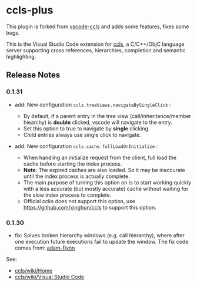 # ccls-plus

This plugin is forked from [vscode-ccls](https://github.com/MaskRay/vscode-ccls) and adds some features, fixes some bugs.

This is the Visual Studio Code extension for [ccls](https://github.com/MaskRay/ccls),
 a C/C++/ObjC language server supporting cross references, hierarchies, completion and semantic highlighting.


## Release Notes

### 0.1.31
* add: New configuration `ccls.treeViews.navigateBySingleClick` :
    * By default, if a parent entry in the tree view (call/inheritance/member hiearchy) is **double** clicked, vscode will navigate to the entry. 
    * Set this option to true to navigate by **single** clicking.
    * Child entries always use single click to navigate.

* add: New configuration `ccls.cache.fullLoadOnInitialize` :
    * When handling an initialize request from the client, full load the cache before starting the index process. 
    * **Note**: The expired caches are also loaded. So it may be inaccurate until the index process is actually complete. 
    * The main purpose of turning this option on is to start working quickly with a less accurate (but mostly accurate) cache without waiting for the slow index process to complete.
    * Official ccks does not support this option, use https://github.com/xinghun/ccls to support this option.

### 0.1.30
* fix: Solves broken hierarchy windows (e.g. call hierarchy), where after one execution future executions fail to update the window. The fix code comes from: [adam-flynn](https://github.com/adam-flynn/vscode-ccls)


See:

* [ccls/wiki/Home](https://github.com/MaskRay/ccls/wiki/Home)
* [ccls/wiki/Visual Studio Code](https://github.com/MaskRay/ccls/wiki/Visual-Studio-Code)
